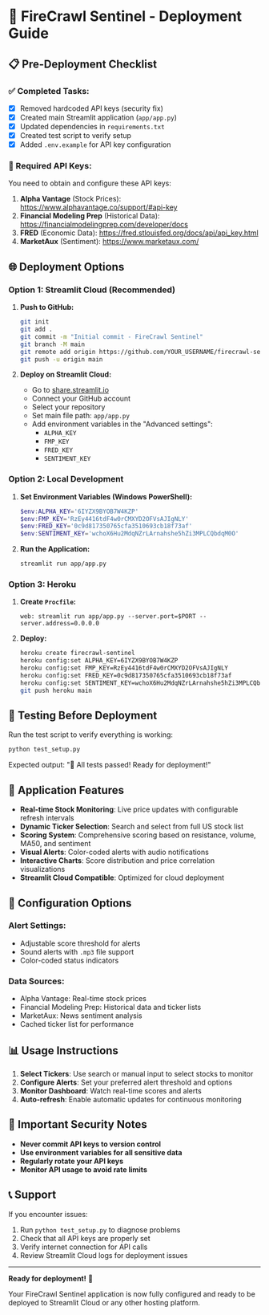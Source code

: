 # 🚀 FireCrawl Sentinel - Deployment Guide

## 📋 Pre-Deployment Checklist

### ✅ Completed Tasks:
- [x] Removed hardcoded API keys (security fix)
- [x] Created main Streamlit application (`app/app.py`)
- [x] Updated dependencies in `requirements.txt`
- [x] Created test script to verify setup
- [x] Added `.env.example` for API key configuration

### 🔑 Required API Keys:
You need to obtain and configure these API keys:

1. **Alpha Vantage** (Stock Prices): https://www.alphavantage.co/support/#api-key
2. **Financial Modeling Prep** (Historical Data): https://financialmodelingprep.com/developer/docs  
3. **FRED** (Economic Data): https://fred.stlouisfed.org/docs/api/api_key.html
4. **MarketAux** (Sentiment): https://www.marketaux.com/

## 🌐 Deployment Options

### Option 1: Streamlit Cloud (Recommended)

1. **Push to GitHub:**
   ```bash
   git init
   git add .
   git commit -m "Initial commit - FireCrawl Sentinel"
   git branch -M main
   git remote add origin https://github.com/YOUR_USERNAME/firecrawl-sentinel.git
   git push -u origin main
   ```

2. **Deploy on Streamlit Cloud:**
   - Go to [share.streamlit.io](https://share.streamlit.io)
   - Connect your GitHub account
   - Select your repository
   - Set main file path: `app/app.py`
   - Add environment variables in the "Advanced settings":
     - `ALPHA_KEY`
     - `FMP_KEY`
     - `FRED_KEY`
     - `SENTIMENT_KEY`

### Option 2: Local Development

1. **Set Environment Variables (Windows PowerShell):**
   ```powershell
   $env:ALPHA_KEY='6IYZX9BYOB7W4KZP'
   $env:FMP_KEY='RzEy4416tdF4w0rCMXYD2OFVsAJIgNLY'
   $env:FRED_KEY='0c9d817350765cfa3510693cb18f73af'
   $env:SENTIMENT_KEY='wchoX6Hu2MdqNZrLArnahshe5hZi3MPLCQbdqM0O'
   ```

2. **Run the Application:**
   ```bash
   streamlit run app/app.py
   ```

### Option 3: Heroku

1. **Create `Procfile`:**
   ```
   web: streamlit run app/app.py --server.port=$PORT --server.address=0.0.0.0
   ```

2. **Deploy:**
   ```bash
   heroku create firecrawl-sentinel
   heroku config:set ALPHA_KEY=6IYZX9BYOB7W4KZP
   heroku config:set FMP_KEY=RzEy4416tdF4w0rCMXYD2OFVsAJIgNLY
   heroku config:set FRED_KEY=0c9d817350765cfa3510693cb18f73af
   heroku config:set SENTIMENT_KEY=wchoX6Hu2MdqNZrLArnahshe5hZi3MPLCQbdqM0O
   git push heroku main
   ```

## 🧪 Testing Before Deployment

Run the test script to verify everything is working:
```bash
python test_setup.py
```

Expected output: "🎉 All tests passed! Ready for deployment!"

## 📱 Application Features

- **Real-time Stock Monitoring**: Live price updates with configurable refresh intervals
- **Dynamic Ticker Selection**: Search and select from full US stock list
- **Scoring System**: Comprehensive scoring based on resistance, volume, MA50, and sentiment
- **Visual Alerts**: Color-coded alerts with audio notifications
- **Interactive Charts**: Score distribution and price correlation visualizations
- **Streamlit Cloud Compatible**: Optimized for cloud deployment

## 🔧 Configuration Options

### Alert Settings:
- Adjustable score threshold for alerts
- Sound alerts with `.mp3` file support
- Color-coded status indicators

### Data Sources:
- Alpha Vantage: Real-time stock prices
- Financial Modeling Prep: Historical data and ticker lists
- MarketAux: News sentiment analysis
- Cached ticker list for performance

## 📊 Usage Instructions

1. **Select Tickers**: Use search or manual input to select stocks to monitor
2. **Configure Alerts**: Set your preferred alert threshold and options
3. **Monitor Dashboard**: Watch real-time scores and alerts
4. **Auto-refresh**: Enable automatic updates for continuous monitoring

## 🚨 Important Security Notes

- **Never commit API keys to version control**
- **Use environment variables for all sensitive data**
- **Regularly rotate your API keys**
- **Monitor API usage to avoid rate limits**

## 📞 Support

If you encounter issues:
1. Run `python test_setup.py` to diagnose problems
2. Check that all API keys are properly set
3. Verify internet connection for API calls
4. Review Streamlit Cloud logs for deployment issues

---

**Ready for deployment!** 🎉

Your FireCrawl Sentinel application is now fully configured and ready to be deployed to Streamlit Cloud or any other hosting platform.